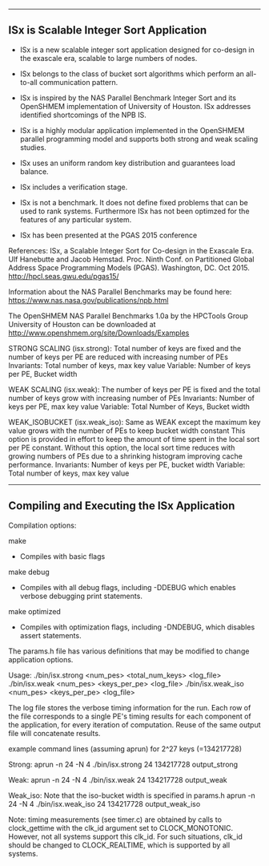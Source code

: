 
----------------------------------------
ISx is Scalable Integer Sort Application 
----------------------------------------

* ISx is a new scalable integer sort application designed for co-design 
  in the exascale era, scalable to large numbers of nodes.

* ISx belongs to the class of bucket sort algorithms which perform an 
  all-to-all communication pattern.

* ISx is inspired by the NAS Parallel Benchmark Integer Sort and its OpenSHMEM
  implementation of University of Houston. ISx addresses identified shortcomings 
  of the NPB IS.

* ISx is a highly modular application implemented in the OpenSHMEM parallel 
  programming model and supports both strong and weak scaling studies.

* ISx uses an uniform random key distribution and guarantees load balance.  

* ISx includes a verification stage.

* ISx is not a benchmark. It does not define fixed problems that can be used 
  to rank systems. Furthermore ISx has not been optimzed for the features 
  of any particular system.

* ISx has been presented at the PGAS 2015 conference 


References:
ISx, a Scalable Integer Sort for Co-design in the Exascale Era. 
Ulf Hanebutte and Jacob Hemstad. Proc. Ninth Conf. on Partitioned Global Address Space 
Programming Models (PGAS). Washington, DC. Oct 2015. http://hpcl.seas.gwu.edu/pgas15/

Information about the NAS Parallel Benchmarks may be found here:
https://www.nas.nasa.gov/publications/npb.html

The OpenSHMEM NAS Parallel Benchmarks 1.0a by the HPCTools Group University of Houston
can be downloaded at http://www.openshmem.org/site/Downloads/Examples


STRONG SCALING (isx.strong): Total number of keys are fixed and the number of keys per PE
are reduced with increasing number of PEs
 Invariants: Total number of keys, max key value
 Variable:   Number of keys per PE, Bucket width

WEAK SCALING (isx.weak): The number of keys per PE is fixed and the total number of keys
grow with increasing number of PEs
 Invariants: Number of keys per PE, max key value
 Variable:   Total Number of Keys, Bucket width 

WEAK_ISOBUCKET (isx.weak_iso): Same as WEAK except the maximum key value grows with the 
number of PEs to keep bucket width constant This option is provided in effort to 
keep the amount of time spent in the local sort per PE constant. Without this option,
the local sort time reduces with growing numbers of PEs due to a shrinking histogram 
improving cache performance.
 Invariants: Number of keys per PE, bucket width
 Variable:   Total number of keys, max key value


-------------------------------------------
Compiling and Executing the ISx Application
-------------------------------------------

Compilation options:

make
- Compiles with basic flags

make debug
- Compiles with all debug flags, including -DDEBUG which enables verbose debugging print statements.

make optimized
- Compiles with optimization flags, including -DNDEBUG, which disables assert statements.


The params.h file has various definitions that may be modified to change application options.

Usage: ./bin/isx.strong <num_pes> <total_num_keys>  <log_file>
       ./bin/isx.weak  <num_pes> <keys_per_pe> <log_file>
       ./bin/isx.weak_iso <num_pes> <keys_per_pe> <log_file>

The log file stores the verbose timing information for the run. Each row of the file corresponds 
to a single PE's timing results for each component of the application, for every iteration of computation. 
Reuse of the same output file will concatenate results. 

example command lines (assuming aprun) for 2^27 keys (=134217728)

Strong:
 aprun -n 24 -N 4 ./bin/isx.strong 24 134217728 output_strong
 
Weak:
 aprun -n 24 -N 4 ./bin/isx.weak 24 134217728 output_weak
 
Weak_iso:
 Note that the iso-bucket width is specified in params.h
 aprun -n 24 -N 4 ./bin/isx.weak_iso 24 134217728 output_weak_iso

Note: timing measurements (see timer.c) are obtained by calls to clock_gettime
with the clk_id argument set to CLOCK_MONOTONIC. However, not all systems support this clk_id.
For such situations, clk_id should be changed to CLOCK_REALTIME, which is supported by all systems.
